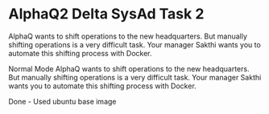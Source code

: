 # AlphaQ2 Delta SysAd Task 2
AlphaQ wants to shift operations to the new headquarters. But manually shifting operations is a very difficult task. Your manager Sakthi wants you to automate this shifting process with Docker.

Normal Mode
AlphaQ wants to shift operations to the new headquarters. But manually shifting operations is a very difficult task. Your manager Sakthi wants you to automate this shifting process with Docker.

Done - Used ubuntu base image

